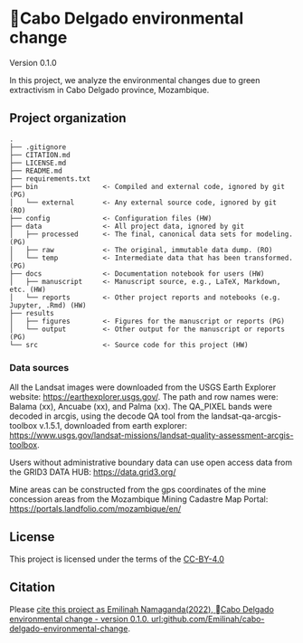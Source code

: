 # Cabo Delgado environmental change

Version 0.1.0

In this project, we analyze the environmental changes due to green extractivism in Cabo Delgado province, Mozambique.


## Project organization

```
.
├── .gitignore
├── CITATION.md
├── LICENSE.md
├── README.md
├── requirements.txt
├── bin                <- Compiled and external code, ignored by git (PG)
│   └── external       <- Any external source code, ignored by git (RO)
├── config             <- Configuration files (HW)
├── data               <- All project data, ignored by git
│   ├── processed      <- The final, canonical data sets for modeling. (PG)
│   ├── raw            <- The original, immutable data dump. (RO)
│   └── temp           <- Intermediate data that has been transformed. (PG)
├── docs               <- Documentation notebook for users (HW)
│   ├── manuscript     <- Manuscript source, e.g., LaTeX, Markdown, etc. (HW)
│   └── reports        <- Other project reports and notebooks (e.g. Jupyter, .Rmd) (HW)
├── results
│   ├── figures        <- Figures for the manuscript or reports (PG)
│   └── output         <- Other output for the manuscript or reports (PG)
└── src                <- Source code for this project (HW)

```
### Data sources

All the Landsat images were downloaded from the USGS Earth Explorer website: https://earthexplorer.usgs.gov/. 
The path and row names were: Balama (xx), Ancuabe (xx), and Palma (xx). The QA_PIXEL bands were decoded in arcgis, 
using the decode QA tool from the landsat-qa-arcgis-toolbox v.1.5.1, downloaded from earth explorer:
https://www.usgs.gov/landsat-missions/landsat-quality-assessment-arcgis-toolbox.

Users without administrative boundary data can use open access data from the 
GRID3 DATA HUB: https://data.grid3.org/

Mine areas can be constructed from the gps coordinates of the mine concession areas from the Mozambique Mining
Cadastre Map Portal: https://portals.landfolio.com/mozambique/en/

## License

This project is licensed under the terms of the [CC-BY-4.0](/LICENSE.md)

## Citation

Please [cite this project as Emilinah Namaganda(2022), Cabo Delgado environmental change - version 0.1.0. url:github.com/Emilinah/cabo-delgado-environmental-change](/CITATION.md).
